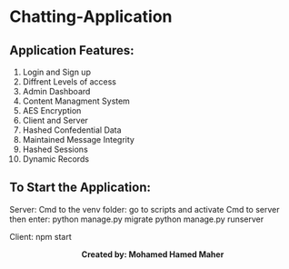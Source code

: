 # Chatting-Application
## Application Features:
1. Login and Sign up
2. Diffrent Levels of access 
3. Admin Dashboard
4. Content Managment System
5. AES Encryption
6. Client and Server
7. Hashed Confedential Data
8. Maintained Message Integrity
9. Hashed Sessions
10. Dynamic Records

## To Start the Application:
Server:
Cmd to the venv folder:
go to scripts and activate
Cmd to server then enter:
python manage.py migrate
python manage.py runserver

Client:
npm start 

<p align="center">
  <b>Created by: Mohamed Hamed Maher</b>
</p>
